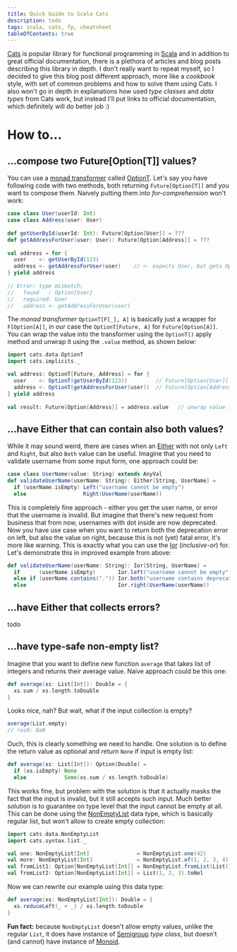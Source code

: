 ```yaml
---
title: Quick Guide to Scala Cats
description: todo
tags: scala, cats, fp, cheatsheet
tableOfContents: true
---
```


[Cats][web:cats] is popular library for functional programming in [Scala][web:scala] and in addition to great official documentation, there is a plethora of articles and blog posts describing this library in depth. I don't really want to repeat myself, so I decided to give this blog post different approach, more like a _cookbook_ style, with set of common problems and how to solve them using Cats. I also won't go in depth in explanations how used _type classes_ and _data types_ from Cats work, but instead I'll put links to official documentation, which definitely will do better job :)

<!-- MORE -->

# How to...

## ...compose two Future[Option[T]] values?
You can use a [monad transformer][web:monad-transformer] called [OptionT][web:cats/OptionT]. Let's say you have following code with two methods, both returning `Future[Option[T]]` and you want to compose them. Naively putting them into _for-comprehension_ won't work:

```scala
case class User(userId: Int)                                                      
case class Address(user: User)                                                    
                                                                                      
def getUserById(userId: Int): Future[Option[User]] = ???                          
def getAddressForUser(user: User): Future[Option[Address]] = ???                  
                                                                                      
val address = for {                                                               
  user    <- getUserById(123)                                                     
  address <- getAddressForUser(user)    // <- expects User, but gets Option[User] 
} yield address                                                                   
                                                                                      
// Error: type mismatch;                                                          
//   found   : Option[User]                                                       
//   required: User                                                               
//   address <- getAddressForUser(user) 
```

The _monad transformer_ `OptionT[F[_], A]` is basically just a wrapper for `F[Option[A]]`, in our case the `OptionT[Future, A]` for `Future[Option[A]]`. You can wrap the value into the transformer using the `OptionT()` apply method and unwrap it using the `.value` method, as shown below:

```scala
import cats.data.OptionT
import cats.implicits._

val address: OptionT[Future, Address] = for {
  user    <- OptionT(getUserById(123))         // Future[Option[User]]    -> OptionT[Future, User]
  address <- OptionT(getAddressForUser(user))  // Future[Option[Address]] -> OptionT[Future, Address]
} yield address
  
val result: Future[Option[Address]] = address.value   // unwrap value from OptionT
```

## ...have Either that can contain also both values?
While it may sound weird, there are cases when an [Either][scaladoc:Either] with not only `Left` and `Right`, but also `Both` value can be useful. Imagine that you need to validate username from some input form, one approach could be:

```scala
case class UserName(value: String) extends AnyVal
def validateUserName(userName: String): Either[String, UserName] =
  if (userName.isEmpty) Left("username cannot be empty")
  else                  Right(UserName(userName))
```

This is completely fine approach - either you get the user name, or error that the username is invalid. But imagine that there's new request from business that from now, usernames with dot inside are now deprecated. Now you have use case when you want to return both the deprecation error on left, but also the value on right, because this is not (yet) fatal error, it's more like warning. This is exactly what you can use the [Ior][web:cats/Ior] (_inclusive-or_) for. Let's demonstrate this in improved example from above:

```scala
def validateUserName(userName: String): Ior[String, UserName] =
  if      (userName.isEmpty)       Ior.left("username cannot be empty")
  else if (userName.contains(".")) Ior.both("username contains deprecated char", UserName(userName))
  else                             Ior.right(UserName(userName))
```

## ...have Either that collects errors?
todo

## ...have type-safe non-empty list?
Imagine that you want to define new function `average` that takes list of integers and returns their average value. Naive approach could be this one:

```scala
def average(xs: List[Int]): Double = {
  xs.sum / xs.length.toDouble
}
```

Looks nice, nah? But wait, what if the input collection is empty?

```scala
average(List.empty)
// res0: NaN
```

Ouch, this is clearly something we need to handle. One solution is to define the return value as optional and return `None` if input is empty list:

```scala
def average(xs: List[Int]): Option[Double] =
  if (xs.isEmpty) None
  else            Some(xs.sum / xs.length.toDouble)
```

This works fine, but problem with the solution is that it actually masks the fact that the input is invalid, but it still accepts such input. Much better solution is to guarantee on type level that the input cannot be empty at all. This can be done using the [NonEmptyList][web:cats/NonEmptyList] data type, which is basically regular list, but won't allow to create empty collection:

```scala
import cats.data.NonEmptyList
import cats.syntax.list._

val one: NonEmptyList[Int]               = NonEmptyList.one(42)
val more: NonEmptyList[Int]              = NonEmptyList.of(1, 2, 3, 4)
val fromList1: Option[NonEmptyList[Int]] = NonEmptyList.fromList(List(1, 2, 3))
val fromList2: Option[NonEmptyList[Int]] = List(1, 2, 3).toNel
```

Now we can rewrite our example using this data type:

```scala
def average(xs: NonEmptyList[Int]): Double = {
  xs.reduceLeft(_ + _) / xs.length.toDouble
}
```

__Fun fact:__ because `NonEmptyList` doesn't allow empty values, unlike the regular `List`, it does have instance of [Semigroup][web:cats/Semigroup] _type class_, but doesn't (and cannot) have instance of [Monoid][web:cats/Monoid].

[web:cats]: https://typelevel.org/cats/
[web:cats/Ior]: https://typelevel.org/cats/datatypes/ior.html
[web:cats/Monoid]: https://typelevel.org/cats/typeclasses/monoid.html
[web:cats/NonEmptyList]: https://typelevel.org/cats/datatypes/nel.html
[web:cats/OptionT]: https://typelevel.org/cats/datatypes/optiont.html
[web:cats/Semigroup]: https://typelevel.org/cats/typeclasses/semigroup.html
[web:monad-transformer]: https://blog.buildo.io/monad-transformers-for-the-working-programmer-aa7e981190e7
[web:scala]: https://www.scala-lang.org/
[scaladoc:Either]: https://www.scala-lang.org/api/current/scala/util/Either.html